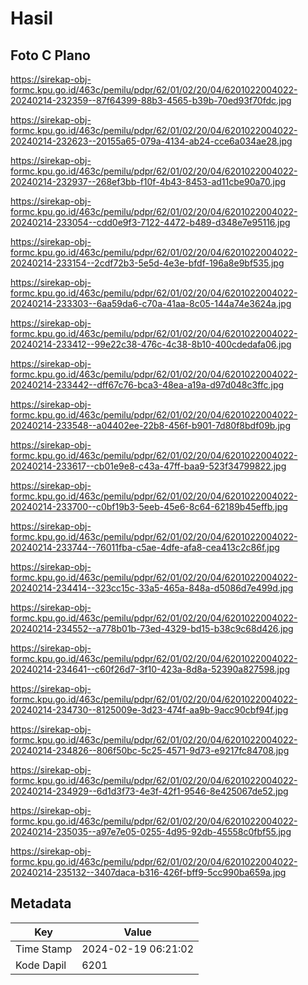# Hasil

## Foto C Plano

https://sirekap-obj-formc.kpu.go.id/463c/pemilu/pdpr/62/01/02/20/04/6201022004022-20240214-232359--87f64399-88b3-4565-b39b-70ed93f70fdc.jpg

https://sirekap-obj-formc.kpu.go.id/463c/pemilu/pdpr/62/01/02/20/04/6201022004022-20240214-232623--20155a65-079a-4134-ab24-cce6a034ae28.jpg

https://sirekap-obj-formc.kpu.go.id/463c/pemilu/pdpr/62/01/02/20/04/6201022004022-20240214-232937--268ef3bb-f10f-4b43-8453-ad11cbe90a70.jpg

https://sirekap-obj-formc.kpu.go.id/463c/pemilu/pdpr/62/01/02/20/04/6201022004022-20240214-233054--cdd0e9f3-7122-4472-b489-d348e7e95116.jpg

https://sirekap-obj-formc.kpu.go.id/463c/pemilu/pdpr/62/01/02/20/04/6201022004022-20240214-233154--2cdf72b3-5e5d-4e3e-bfdf-196a8e9bf535.jpg

https://sirekap-obj-formc.kpu.go.id/463c/pemilu/pdpr/62/01/02/20/04/6201022004022-20240214-233303--6aa59da6-c70a-41aa-8c05-144a74e3624a.jpg

https://sirekap-obj-formc.kpu.go.id/463c/pemilu/pdpr/62/01/02/20/04/6201022004022-20240214-233412--99e22c38-476c-4c38-8b10-400cdedafa06.jpg

https://sirekap-obj-formc.kpu.go.id/463c/pemilu/pdpr/62/01/02/20/04/6201022004022-20240214-233442--dff67c76-bca3-48ea-a19a-d97d048c3ffc.jpg

https://sirekap-obj-formc.kpu.go.id/463c/pemilu/pdpr/62/01/02/20/04/6201022004022-20240214-233548--a04402ee-22b8-456f-b901-7d80f8bdf09b.jpg

https://sirekap-obj-formc.kpu.go.id/463c/pemilu/pdpr/62/01/02/20/04/6201022004022-20240214-233617--cb01e9e8-c43a-47ff-baa9-523f34799822.jpg

https://sirekap-obj-formc.kpu.go.id/463c/pemilu/pdpr/62/01/02/20/04/6201022004022-20240214-233700--c0bf19b3-5eeb-45e6-8c64-62189b45effb.jpg

https://sirekap-obj-formc.kpu.go.id/463c/pemilu/pdpr/62/01/02/20/04/6201022004022-20240214-233744--76011fba-c5ae-4dfe-afa8-cea413c2c86f.jpg

https://sirekap-obj-formc.kpu.go.id/463c/pemilu/pdpr/62/01/02/20/04/6201022004022-20240214-234414--323cc15c-33a5-465a-848a-d5086d7e499d.jpg

https://sirekap-obj-formc.kpu.go.id/463c/pemilu/pdpr/62/01/02/20/04/6201022004022-20240214-234552--a778b01b-73ed-4329-bd15-b38c9c68d426.jpg

https://sirekap-obj-formc.kpu.go.id/463c/pemilu/pdpr/62/01/02/20/04/6201022004022-20240214-234641--c60f26d7-3f10-423a-8d8a-52390a827598.jpg

https://sirekap-obj-formc.kpu.go.id/463c/pemilu/pdpr/62/01/02/20/04/6201022004022-20240214-234730--8125009e-3d23-474f-aa9b-9acc90cbf94f.jpg

https://sirekap-obj-formc.kpu.go.id/463c/pemilu/pdpr/62/01/02/20/04/6201022004022-20240214-234826--806f50bc-5c25-4571-9d73-e9217fc84708.jpg

https://sirekap-obj-formc.kpu.go.id/463c/pemilu/pdpr/62/01/02/20/04/6201022004022-20240214-234929--6d1d3f73-4e3f-42f1-9546-8e425067de52.jpg

https://sirekap-obj-formc.kpu.go.id/463c/pemilu/pdpr/62/01/02/20/04/6201022004022-20240214-235035--a97e7e05-0255-4d95-92db-45558c0fbf55.jpg

https://sirekap-obj-formc.kpu.go.id/463c/pemilu/pdpr/62/01/02/20/04/6201022004022-20240214-235132--3407daca-b316-426f-bff9-5cc990ba659a.jpg


## Metadata

| Key        | Value               |
| ---------- | ------------------- |
| Time Stamp | 2024-02-19 06:21:02 |
| Kode Dapil | 6201                |



